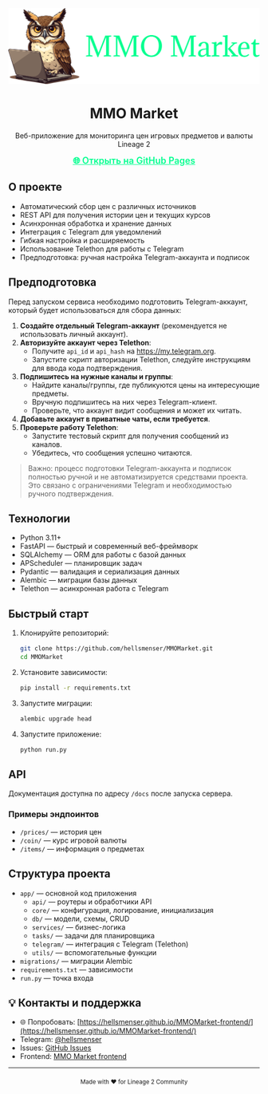 <div align="center">
  <img src="public/logo.svg" />
  <h1>MMO Market</h1>
  <p>Веб-приложение для мониторинга цен игровых предметов и валюты Lineage 2</p>
  <a href="https://hellsmenser.github.io/MMOMarket-frontend/" target="_blank" style="font-size:18px;font-weight:600;color:#00ff8f;">🌐 Открыть на GitHub Pages</a>
</div>

## О проекте

- Автоматический сбор цен с различных источников
- REST API для получения истории цен и текущих курсов
- Асинхронная обработка и хранение данных
- Интеграция с Telegram для уведомлений
- Гибкая настройка и расширяемость
- Использование Telethon для работы с Telegram
- Предподготовка: ручная настройка Telegram-аккаунта и подписок

## Предподготовка

Перед запуском сервиса необходимо подготовить Telegram-аккаунт, который будет использоваться для сбора данных:

1. **Создайте отдельный Telegram-аккаунт** (рекомендуется не использовать личный аккаунт).
2. **Авторизуйте аккаунт через Telethon**:
   - Получите `api_id` и `api_hash` на https://my.telegram.org.
   - Запустите скрипт авторизации Telethon, следуйте инструкциям для ввода кода подтверждения.
3. **Подпишитесь на нужные каналы и группы**:
   - Найдите каналы/группы, где публикуются цены на интересующие предметы.
   - Вручную подпишитесь на них через Telegram-клиент.
   - Проверьте, что аккаунт видит сообщения и может их читать.
4. **Добавьте аккаунт в приватные чаты, если требуется**.
5. **Проверьте работу Telethon**:
   - Запустите тестовый скрипт для получения сообщений из каналов.
   - Убедитесь, что сообщения успешно читаются.

> Важно: процесс подготовки Telegram-аккаунта и подписок полностью ручной и не автоматизируется средствами проекта. Это связано с ограничениями Telegram и необходимостью ручного подтверждения.

## Технологии

- Python 3.11+
- FastAPI — быстрый и современный веб-фреймворк
- SQLAlchemy — ORM для работы с базой данных
- APScheduler — планировщик задач
- Pydantic — валидация и сериализация данных
- Alembic — миграции базы данных
- Telethon — асинхронная работа с Telegram

## Быстрый старт

1. Клонируйте репозиторий:
   ```bash
   git clone https://github.com/hellsmenser/MMOMarket.git
   cd MMOMarket
   ```
2. Установите зависимости:
   ```bash
   pip install -r requirements.txt
   ```
3. Запустите миграции:
   ```bash
   alembic upgrade head
   ```
4. Запустите приложение:
   ```bash
   python run.py
   ```

## API

Документация доступна по адресу `/docs` после запуска сервера.

### Примеры эндпоинтов
- `/prices/` — история цен
- `/coin/` — курс игровой валюты
- `/items/` — информация о предметах

## Структура проекта

- `app/` — основной код приложения
  - `api/` — роутеры и обработчики API
  - `core/` — конфигурация, логирование, инициализация
  - `db/` — модели, схемы, CRUD
  - `services/` — бизнес-логика
  - `tasks/` — задачи для планировщика
  - `telegram/` — интеграция с Telegram (Telethon)
  - `utils/` — вспомогательные функции
- `migrations/` — миграции Alembic
- `requirements.txt` — зависимости
- `run.py` — точка входа

## 💡 Контакты и поддержка

- 🌐 Попробовать: [https://hellsmenser.github.io/MMOMarket-frontend/](https://hellsmenser.github.io/MMOMarket-frontend/)
- Telegram: [@hellsmenser](https://t.me/hellsmenser)
- Issues: [GitHub Issues](https://github.com/hellsmenser/MMOMarket-frontend/issues)
- Frontend: [MMO Market frontend](https://github.com/hellsmenser/MMOmarket-frontend)

---

<div align="center">
  <sub>Made with ❤️ for Lineage 2 Community</sub>
</div>

